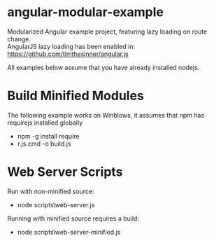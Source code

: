 angular-modular-example
=======================
Modularized Angular example project, featuring lazy loading on route change.  
AngularJS lazy loading has been enabled in: https://github.com/timthesinner/angular.js

All examples below assume that you have already installed nodejs.

Build Minified Modules
=======================
The following example works on Winblows, it assumes that npm has requirejs installed globally
 * npm -g install require
 * r.js.cmd -o build.js

Web Server Scripts
=======================
Run with non-minified source:
 * node scripts\web-server.js

Running with minified source requires a build:
 * node scripts\web-server-minified.js
